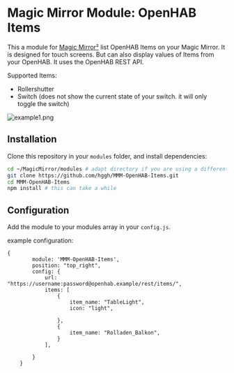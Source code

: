 # Magic Mirror Module: OpenHAB Items

This a module for [Magic Mirror²](https://github.com/MichMich/MagicMirror) list OpenHAB Items on your Magic Mirror. It is designed for touch screens. But can also display values of Items from your OpenHAB. It uses the OpenHAB REST API.

Supported Items:
 * Rollershutter
 * Switch (does not show the current state of your switch. it will only toggle the switch)

![example1.png](https://raw.githubusercontent.com/hggh/MMM-OpenHAB-Items/main/img/example1.png)

## Installation

Clone this repository in your `modules` folder, and install dependencies:
```bash
cd ~/MagicMirror/modules # adapt directory if you are using a different one
git clone https://github.com/hggh/MMM-OpenHAB-Items.git
cd MMM-OpenHAB-Items
npm install # this can take a while
```
## Configuration

Add the module to your modules array in your `config.js`.

example configuration:

```
{
		module: 'MMM-OpenHAB-Items',
		position: "top_right",
		config: {
			url: "https://username:password@openhab.example/rest/items/",
			items: [
				{
					item_name: "TableLight",
					icon: "light",
					
				},
				{
					item_name: "Rolladen_Balkon",
				}
			],
                
		}	
	}
```
